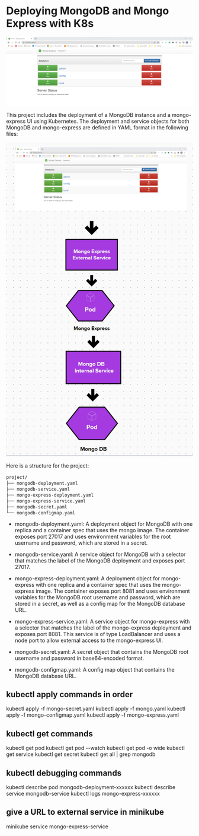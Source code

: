 # Deploying MongoDB and Mongo Express with K8s
![Alt text](media/1.png)

This project includes the deployment of a MongoDB instance and a mongo-express UI using Kubernetes. The deployment and service objects for both MongoDB and mongo-express are defined in YAML format in the following files:

![Alt text](media/2.png)

Here is a structure for the project:
```
project/
├── mongodb-deployment.yaml
├── mongodb-service.yaml
├── mongo-express-deployment.yaml
├── mongo-express-service.yaml
├── mongodb-secret.yaml
└── mongodb-configmap.yaml

```

+ mongodb-deployment.yaml: A deployment object for MongoDB with one replica and a container spec that uses the mongo image. The container exposes port 27017 and uses environment variables for the root username and password, which are stored in a secret.

+ mongodb-service.yaml: A service object for MongoDB with a selector that matches the label of the MongoDB deployment and exposes port 27017.

+ mongo-express-deployment.yaml: A deployment object for mongo-express with one replica and a container spec that uses the mongo-express image. The container exposes port 8081 and uses environment variables for the MongoDB root username and password, which are stored in a secret, as well as a config map for the MongoDB database URL.

+ mongo-express-service.yaml: A service object for mongo-express with a selector that matches the label of the mongo-express deployment and exposes port 8081. This service is of type LoadBalancer and uses a node port to allow external access to the mongo-express UI.

+ mongodb-secret.yaml: A secret object that contains the MongoDB root username and password in base64-encoded format.

+ mongodb-configmap.yaml: A config map object that contains the MongoDB database URL.


## kubectl apply commands in order

kubectl apply -f mongo-secret.yaml
kubectl apply -f mongo.yaml
kubectl apply -f mongo-configmap.yaml
kubectl apply -f mongo-express.yaml



## kubectl get commands

kubectl get pod
kubectl get pod --watch
kubectl get pod -o wide
kubectl get service
kubectl get secret
kubectl get all | grep mongodb


## kubectl debugging commands

kubectl describe pod mongodb-deployment-xxxxxx
kubectl describe service mongodb-service
kubectl logs mongo-express-xxxxxx



## give a URL to external service in minikube

minikube service mongo-express-service
